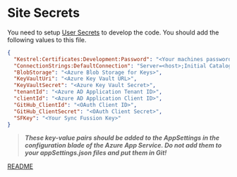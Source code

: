 ﻿# Site Secrets

You need to setup [User Secrets]() to develop the code.  You should add the following values to this file.

```json
{
  "Kestrel:Certificates:Development:Password": "<Your machines password>",
  "ConnectionStrings:DefaultConnection": "Server=<host>;Initial Catalog=welcome-site-db;Persist Security Info=False;User ID=<username>;Password=<password>;MultipleActiveResultSets=False;Encrypt=True;TrustServerCertificate=False;Connection Timeout=30;",
  "BlobStorage": "<Azure Blob Storage for Keys>",
  "KeyVaultUri": "<Azure Key Vault URL>",
  "KeyVaultSecret": "<Azure Key Vault Secret>",
  "tenantId": "<Azure AD Application Tenant ID>",
  "clientId": "<Azure AD Application Client ID>",
  "GitHub_ClientId": "<OAuth Client ID>",
  "GitHub_ClientSecret": "<OAuth Client Secret>",
  "SFKey": "<Your Sync Fussion Key>"
}
```

> ___These key-value pairs should be added to the AppSettings in the configuration blade of the Azure App Service.  Do not add them
to your appSettings.json files and put them in Git!___

[README](../README.md)
